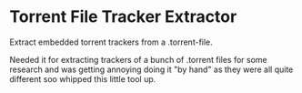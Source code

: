 # Torrent File Tracker Extractor

Extract embedded torrent trackers from a .torrent-file.

Needed it for extracting trackers of a bunch of .torrent files for some research and was getting annoying doing it "by hand" as they were all quite different soo whipped this little tool up.
